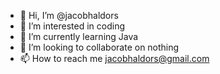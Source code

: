 - 👋 Hi, I’m @jacobhaldors
- 👀 I’m interested in coding
- 🌱 I’m currently learning Java
- 💞️ I’m looking to collaborate on nothing
- 📫 How to reach me jacobhaldors@gmail.com
